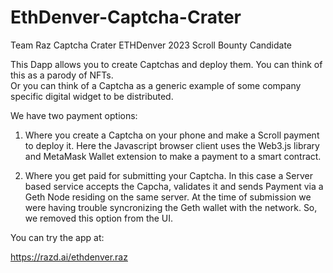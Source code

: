 # EthDenver-Captcha-Crater


Team Raz Captcha Crater 
ETHDenver 2023 Scroll Bounty Candidate

This Dapp allows you to create Captchas and deploy them.
You can think of this as a parody of NFTs.  
Or you can think of a Captcha as a generic example of some company specific digital widget to be distributed.


We have two payment options:

1. Where you create a Captcha on your phone and make a Scroll payment to deploy it.
Here the Javascript browser client uses the Web3.js library and MetaMask Wallet extension to make a payment to a smart contract.


2. Where you get paid for submitting your Captcha.  In this case a Server based service accepts the Capcha, validates it and sends Payment via a Geth Node residing on the same server. At the time of submission we were having trouble syncronizing the Geth wallet with the network. So, we removed this option from the UI.


You can try the app at:

https://razd.ai/ethdenver.raz
